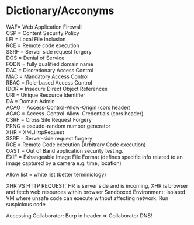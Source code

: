 # Dictionary/Acconyms
WAF= Web Application Firewall  
CSP = Content Security Policy  
LFI = Local File Inclusion  
RCE = Remote code execution  
SSRF = Server side request forgery  
DOS = Denial of Service  
FQDN = fully qualified domain name  
DAC = Discretionary Access Control  
MAC = Mandatory Access Control  
RBAC = Role-based Access Control   
IDOR = Insecure Direct Object References  
URI = Unique Resource Identifier  
DA = Domain Admin  
ACAO = Access-Control-Allow-Origin (cors header)  
ACAC = Access-Control-Allow-Credentials (cors header)  
CSRF = Cross Site Request Forgery  
PRNG = pseudo-random number generator  
XHR = XMLHttpRequest  
SSRF = Server-side request forgery  
RCE = Remote Code execution (Arbitrary Code execution)  
OAST = Out of Band application security testing.  
EXIF = Exhangeable Image File Format (defines specific info related to an image captured by a camera e.g. time, location)

Allow list = white list (better terminiology)


XHR VS HTTP REQUEST: HR is server side and is incoming, XHR is browser and fetch web resources within browser
Sandboxed Environment: Isolated VM where unsafe code can execute without affecting network. Run suspicious code

Accessing Collaborator: Burp in header => Collaborator
	DNS!

